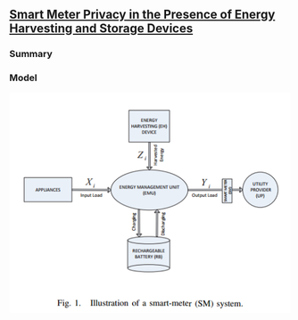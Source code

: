 ## [Smart Meter Privacy in the Presence of Energy Harvesting and Storage Devices](http://ieeexplore.ieee.org/stamp/stamp.jsp?arnumber=6486062)

### Summary


### Model
![](../figs/sm.PNG)
